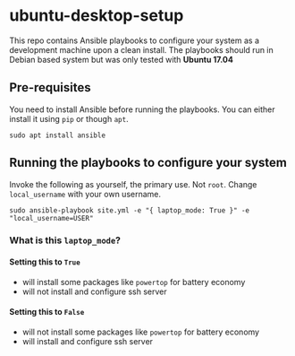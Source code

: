 # ubuntu-desktop-setup

This repo contains Ansible playbooks to configure your system as a development machine upon a clean install. The playbooks should run in Debian based system but was only tested with **Ubuntu 17.04**

## Pre-requisites

You need to install Ansible before running the playbooks. You can either install it using `pip` or though `apt`.

```
sudo apt install ansible
```

## Running the playbooks to configure your system

Invoke the following as yourself, the primary use. Not `root`. Change `local_username` with your own username.

```
sudo ansible-playbook site.yml -e "{ laptop_mode: True }" -e "local_username=USER"
```

### What is this `laptop_mode`?

#### Setting this to `True`

- will install some packages like `powertop` for battery economy
- will not install and configure ssh server

#### Setting this to `False`

- will not install some packages like `powertop` for battery economy
- will install and configure ssh server
